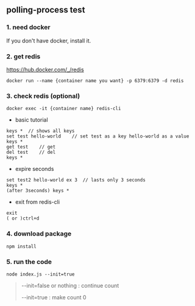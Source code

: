 ## polling-process test

### 1. need docker
If you don't have docker, install it.

### 2. get redis
https://hub.docker.com/_/redis
```
docker run --name {container name you want} -p 6379:6379 -d redis
```

### 3. check redis (optional)
```
docker exec -it {container name} redis-cli
```

 - basic tutorial
```
keys *  // shows all keys
set test hello-world    // set test as a key hello-world as a value
keys *
get test    // get
del test    // del
keys *
```

 - expire seconds

```
set test2 hello-world ex 3  // lasts only 3 seconds
keys *
(after 3seconds) keys *
```

 - exit from redis-cli

```
exit
( or )ctrl+d
```

### 4. download package
```
npm install
```

### 5. run the code
```
node index.js --init=true
```
> --init=false or nothing : continue count
>
> --init=true : make count 0